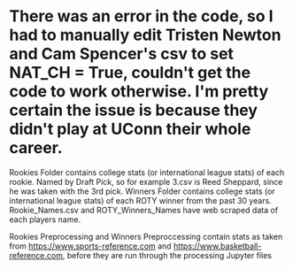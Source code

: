 # There was an error in the code, so I had to manually edit Tristen Newton and Cam Spencer's csv to set NAT_CH = True, couldn't get the code to work otherwise. I'm pretty certain the issue is because they didn't play at UConn their whole career.

Rookies Folder contains college stats (or international league stats) of each rookie. Named by Draft Pick, so for example 3.csv is Reed Sheppard, since he was taken with the 3rd pick.
Winners Folder contains college stats (or international league stats) of each ROTY winner from the past 30 years.
Rookie_Names.csv and ROTY_Winners_Names have web scraped data of each players name.


Rookies Preprocessing and Winners Preproccessing contain stats as taken from  https://www.sports-reference.com and https://www.basketball-reference.com, before they are run through the processing Jupyter files
